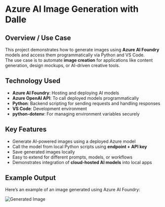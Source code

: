 # Azure AI Image Generation with Dalle

## Overview / Use Case
This project demonstrates how to generate images using **Azure AI Foundry** models and access them programmatically via Python and VS Code.  
The use case is to automate **image creation** for applications like content generation, design mockups, or AI-driven creative tools.

## Technology Used
- **Azure AI Foundry**: Hosting and deploying AI models
- **Azure OpenAI API**: To call deployed models programmatically
- **Python**: Backend scripting for sending requests and handling responses
- **VS Code**: Development environment
- **python-dotenv**: For managing environment variables securely

## Key Features
- Generate AI-powered images using a deployed Azure model
- Call the model from local Python scripts using **endpoint + API key**
- Save generated images locally
- Easy to extend for different prompts, models, or workflows
- Demonstrates integration of **cloud-hosted AI models** into local apps

## Example Output

Here’s an example of an image generated using Azure AI Foundry:

![Generated Image](images/generated_image.png)


